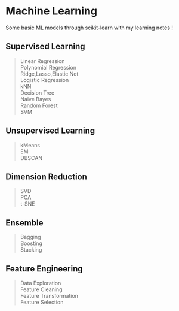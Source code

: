 # Machine Learning
Some basic ML models through scikit-learn with my learning notes !

## Supervised Learning
> Linear Regression  
> Polynomial Regression  
> Ridge,Lasso,Elastic Net  
> Logistic Regression  
> kNN  
> Decision Tree  
> Naive Bayes  
> Random Forest  
> SVM  


## Unsupervised Learning
> kMeans  
> EM  
> DBSCAN  

## Dimension Reduction
> SVD  
> PCA  
> t-SNE  

## Ensemble
> Bagging  
> Boosting  
> Stacking  

## Feature Engineering
> Data Exploration  
> Feature Cleaning  
> Feature Transformation  
> Feature Selection  
